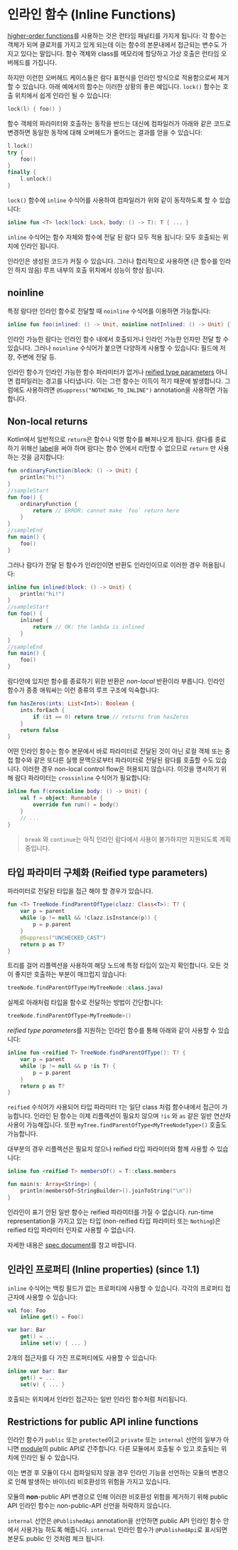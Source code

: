 # 인라인 함수 (Inline Functions)

[higher-order functions](https://app.gitbook.com/@bbiguduk/s/kotlin/language-guide/functions-and-lambdas/higher-order-functions-and-lambdas)를 사용하는 것은 런타임 패널티를 가지게 됩니다: 각 함수는 객체가 되며 클로저를 가지고 있게 되는데 이는 함수의 본문내에서 접근되는 변수도 가지고 있다는 말입니다.
함수 객체와 class를 메모리에 할당하고 가상 호출은 런타임 오버헤드를 가집니다.

하지만 이런한 오버헤드 케이스들은 람다 표현식을 인라인 방식으로 적용함으로써 제거할 수 있습니다.
아래 예에서의 함수는 이러한 상황의 좋은 예입니다. `lock()` 함수는 호출 위치에서 쉽게 인라인 될 수 있습니다:

```kotlin
lock(l) { foo() }
```

함수 객체의 파라미터와 호출하는 동작을 반드는 대신에 컴파일러가 아래와 같은 코드로 변경하면 동일한 동작에 대해 오버헤드가 줄어드는 결과를 얻을 수 있습니다:

```kotlin
l.lock()
try {
    foo()
}
finally {
    l.unlock()
}
```

`lock()` 함수에 `inline` 수식어를 사용하여 컴파일러가 위와 같이 동작하도록 할 수 있습니다:

```kotlin
inline fun <T> lock(lock: Lock, body: () -> T): T { ... }
```

`inline` 수식어는 함수 자체와 함수에 전달 된 람다 모두 적용 됩니다: 모두 호출되는 위치에 인라인 됩니다.

인라인은 생성된 코드가 커질 수 있습니다. 그러나 합리적으로 사용하면 (큰 함수를 인라인 하지 않음) 루프 내부의 호출 위치에서 성능이 향상 됩니다.

## noinline

특정 람다만 인라인 함수로 전달할 때 `noinline` 수식어를 이용하면 가능합니다:

```kotlin
inline fun foo(inlined: () -> Unit, noinline notInlined: () -> Unit) { ... }
```

인라인 가능한 람다는 인라인 함수 내에서 호출되거나 인라인 가능한 인자만 전달 할 수 있습니다. 그러나 `noinline` 수식어가 붙으면 다양하게 사용할 수 있습니다: 필드에 저장, 주변에 전달 등.

인라인 함수가 인라인 가능한 함수 파라미터가 없거나 [reified type parameters](https://app.gitbook.com/@bbiguduk/s/kotlin/language-guide/functions-and-lambdas/inline-functions#reified-type-parameters) 아니면 컴파일러는 경고를 나타냅니다. 이는 그런 함수는 이득이 적기 때문에 발생합니다. 그럼에도 사용하려면 `@Suppress("NOTHING_TO_INLINE")` annotation을 사용하면 가능합니다.

## Non-local returns

Kotlin에서 일반적으로 `return`은 함수나 익명 함수를 빠져나오게 됩니다.
람다를 종료하기 위해선 [label](https://app.gitbook.com/@bbiguduk/s/kotlin/language-guide/basics/returns-and-jumps#return-at-labels)을 써야 하며 람다는 함수 안에서 리턴할 수 없으므로 `return` 만 사용하는 것을 금지합니다:

```kotlin
fun ordinaryFunction(block: () -> Unit) {
    println("hi!")
}
//sampleStart
fun foo() {
    ordinaryFunction {
        return // ERROR: cannot make `foo` return here
    }
}
//sampleEnd
fun main() {
    foo()
}
```

그러나 람다가 전달 된 함수가 인라인이면 반환도 인라인이므로 이러한 경우 허용됩니다:

```kotlin
inline fun inlined(block: () -> Unit) {
    println("hi!")
}
//sampleStart
fun foo() {
    inlined {
        return // OK: the lambda is inlined
    }
}
//sampleEnd
fun main() {
    foo()
}
```

람다안에 있지만 함수를 종료하기 위한 반환은 *non-local* 반환이라 부릅니다. 인라인 함수가 종종 애워싸는 이런 종류의 루프 구조에 익숙합니다:

```kotlin
fun hasZeros(ints: List<Int>): Boolean {
    ints.forEach {
        if (it == 0) return true // returns from hasZeros
    }
    return false
}
```

어떤 인라인 함수는 함수 본문에서 바로 파라미터로 전달된 것이 아닌 로컬 객체 또는 중첩 함수와 같은 또다른 실행 문맥으로부터 파라미터로 전달된 람다를 호출할 수도 있습니다. 이러한 경우 non-local control flow은 허용되지 않습니다. 이것을 명시하기 위해 람다 파라미터는 `crossinline` 수식어가 필요합니다:

```kotlin
inline fun f(crossinline body: () -> Unit) {
    val f = object: Runnable {
        override fun run() = body()
    }
    // ...
}
```

> `break` 와 `continue`는 아직 인라인 람다에서 사용이 불가하지만 지원되도록 계획 중입니다.

## 타입 파라미터 구체화 (Reified type parameters)

파라미터로 전달된 타입을 접근 해야 할 경우가 있습니다.

```kotlin
fun <T> TreeNode.findParentOfType(clazz: Class<T>): T? {
    var p = parent
    while (p != null && !clazz.isInstance(p)) {
        p = p.parent
    }
    @Suppress("UNCHECKED_CAST")
    return p as T?
}
```

트리를 걸어 리플렉션을 사용하여 해당 노드에 특정 타입이 있는지 확인합니다.
모든 것이 좋지만 호출하는 부분이 매끄럽지 않습니다:

```kotlin
treeNode.findParentOfType(MyTreeNode::class.java)
```

실제로 아래처럼 타입을 함수로 전달하는 방법이 간단합니다:

```kotlin
treeNode.findParentOfType<MyTreeNode>()
```

*reified type parameters*를 지원하는 인라인 함수를 통해 아래와 같이 사용할 수 있습니다:

```kotlin
inline fun <reified T> TreeNode.findParentOfType(): T? {
    var p = parent
    while (p != null && p !is T) {
        p = p.parent
    }
    return p as T?
}
```

`reified` 수식어가 사용되어 타입 파라미터 `T`는 일단 class 처럼 함수내에서 접근이 가능합니다. 인라인 된 함수는 이제 리플렉션이 필요치 않으며 `!is` 와 `as` 같은 일반 연산자 사용이 가능해집니다. 또한 `myTree.findParentOfType<MyTreeNodeType>()` 호출도 가능합니다.

대부분의 경우 리플렉션은 필요치 않으나 reified 타입 파라미터와 함께 사용할 수 있습니다:

```kotlin
inline fun <reified T> membersOf() = T::class.members

fun main(s: Array<String>) {
    println(membersOf<StringBuilder>().joinToString("\n"))
}
```

인라인이 표기 안된 일반 함수는 reified 파라미터를 가질 수 없습니다.
run-time representation을 가지고 있는 타입 (non-reified 타입 파라미터 또는 `Nothing`)은 reified 타입 파라미터 인자로 사용할 수 없습니다.

자세한 내용은 [spec document](https://github.com/JetBrains/kotlin/blob/master/spec-docs/reified-type-parameters.md)를 참고 바랍니다.

## 인라인 프로퍼티 (Inline properties) (since 1.1)

`inline` 수식어는 백킹 필드가 없는 프로퍼티에 사용할 수 있습니다.
각각의 프로퍼티 접근자에 사용할 수 있습니다:

```kotlin
val foo: Foo
    inline get() = Foo()

var bar: Bar
    get() = ...
    inline set(v) { ... }
```

2개의 접근자를 다 가진 프로퍼티에도 사용할 수 있습니다:

```kotlin
inline var bar: Bar
    get() = ...
    set(v) { ... }
```

호출되는 위치에서 인라인 접근자는 일반 인라인 함수처럼 처리됩니다.

## Restrictions for public API inline functions

인라인 함수가 `public` 또는 `protected`이고 `private` 또는 `internal` 선언의 일부가 아니면 [module](https://app.gitbook.com/@bbiguduk/s/kotlin/language-guide/classes-and-objects/visibility-modifiers#modules)의 public API로 간주합니다. 다른 모듈에서 호출될 수 있고 호출되는 위치에 인라인 될 수 있습니다.

이는 변경 후 모듈이 다시 컴파일되지 않을 경우 인라인 기능을 선언하는 모듈의 변경으로 인해 발생하는 바이너리 비호환성의 위험을 가지고 있습니다.

모듈의 **non**-public API 변경으로 인해 이러한 비호환성 위험을 제거하기 위해 public API 인라인 함수는 non-public-API 선언을 허락하지 않습니다.

`internal` 선언은 `@PublishedApi` annotation을 선언하면 public API 인라인 함수 안에서 사용가능 하도록 해줍니다. `internal` 인라인 함수가 `@PublishedApi`로 표시되면 본문도 public 인 것처럼 체크 됩니다. 
